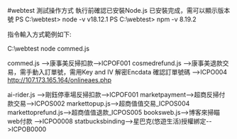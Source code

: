#webtest
測試操作方式
執行前確認已安裝Node.js
已安裝完成，需可以顯示版本號
PS C:\webtest> node -v
v18.12.1
PS C:\webtest> npm -v
8.19.2

指令輸入方式範例如下:

C:\webtest node commed.js 

commed.js -->康事美反掃扣款-->ICPOF001
cosmedrefund.js -->康事美退款交易，需手動入訂單號，需用Key and IV 解密Encdata 確認訂單號碼  -->ICPO004
http://107.173.165.164/onlineaes.php

ai-rider.js -->剛鈺停車場反掃扣款-->ICPOF001
marketpayment-->超商反掃付款交易-->ICPOS002
markettopup.js-->超商值值交易_ICPOS004
markettoprefund.js-->超商值值退款_ICPOS005
booksweb.js-->博客來掃瞄web付款 -->ICPO0008
statbucksbinding-->星巴克(悠遊生活)授權綁定-->ICPOB0000

